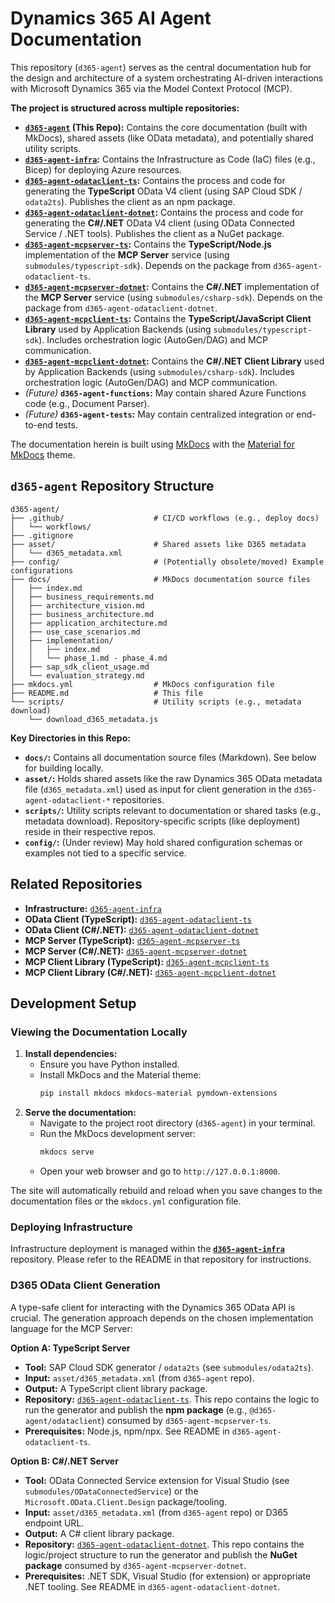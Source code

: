 # Dynamics 365 AI Agent Documentation

This repository (`d365-agent`) serves as the central documentation hub for the design and architecture of a system orchestrating AI-driven interactions with Microsoft Dynamics 365 via the Model Context Protocol (MCP).

**The project is structured across multiple repositories:**

*   **[`d365-agent`](https://github.com/ntrtd/d365-agent) (This Repo):** Contains the core documentation (built with MkDocs), shared assets (like OData metadata), and potentially shared utility scripts.
*   **[`d365-agent-infra`](https://github.com/ntrtd/d365-agent-infra):** Contains the Infrastructure as Code (IaC) files (e.g., Bicep) for deploying Azure resources.
*   **[`d365-agent-odataclient-ts`](https://github.com/ntrtd/d365-agent-odataclient-ts):** Contains the process and code for generating the **TypeScript** OData V4 client (using SAP Cloud SDK / `odata2ts`). Publishes the client as an npm package.
*   **[`d365-agent-odataclient-dotnet`](https://github.com/ntrtd/d365-agent-odataclient-dotnet):** Contains the process and code for generating the **C#/.NET** OData V4 client (using OData Connected Service / .NET tools). Publishes the client as a NuGet package.
*   **[`d365-agent-mcpserver-ts`](https://github.com/ntrtd/d365-agent-mcpserver-ts):** Contains the **TypeScript/Node.js** implementation of the **MCP Server** service (using `submodules/typescript-sdk`). Depends on the package from `d365-agent-odataclient-ts`.
*   **[`d365-agent-mcpserver-dotnet`](https://github.com/ntrtd/d365-agent-mcpserver-dotnet):** Contains the **C#/.NET** implementation of the **MCP Server** service (using `submodules/csharp-sdk`). Depends on the package from `d365-agent-odataclient-dotnet`.
*   **[`d365-agent-mcpclient-ts`](https://github.com/ntrtd/d365-agent-mcpclient-ts):** Contains the **TypeScript/JavaScript Client Library** used by Application Backends (using `submodules/typescript-sdk`). Includes orchestration logic (AutoGen/DAG) and MCP communication.
*   **[`d365-agent-mcpclient-dotnet`](https://github.com/ntrtd/d365-agent-mcpclient-dotnet):** Contains the **C#/.NET Client Library** used by Application Backends (using `submodules/csharp-sdk`). Includes orchestration logic (AutoGen/DAG) and MCP communication.
*   *(Future)* **`d365-agent-functions`:** May contain shared Azure Functions code (e.g., Document Parser).
*   *(Future)* **`d365-agent-tests`:** May contain centralized integration or end-to-end tests.

The documentation herein is built using [MkDocs](https://www.mkdocs.org/) with the [Material for MkDocs](https://squidfunk.github.io/mkdocs-material/) theme.

## `d365-agent` Repository Structure

```
d365-agent/
├── .github/                    # CI/CD workflows (e.g., deploy docs)
│   └── workflows/
├── .gitignore
├── asset/                      # Shared assets like D365 metadata
│   └── d365_metadata.xml
├── config/                     # (Potentially obsolete/moved) Example configurations
├── docs/                       # MkDocs documentation source files
│   ├── index.md
│   ├── business_requirements.md
│   ├── architecture_vision.md
│   ├── business_architecture.md
│   ├── application_architecture.md
│   ├── use_case_scenarios.md
│   ├── implementation/
│   │   ├── index.md
│   │   └── phase_1.md - phase_4.md
│   ├── sap_sdk_client_usage.md
│   └── evaluation_strategy.md
├── mkdocs.yml                  # MkDocs configuration file
├── README.md                   # This file
└── scripts/                    # Utility scripts (e.g., metadata download)
    └── download_d365_metadata.js
```

**Key Directories in this Repo:**

*   **`docs/`:** Contains all documentation source files (Markdown). See below for building locally.
*   **`asset/`:** Holds shared assets like the raw Dynamics 365 OData metadata file (`d365_metadata.xml`) used as input for client generation in the `d365-agent-odataclient-*` repositories.
*   **`scripts/`:** Utility scripts relevant to documentation or shared tasks (e.g., metadata download). Repository-specific scripts (like deployment) reside in their respective repos.
*   **`config/`:** (Under review) May hold shared configuration schemas or examples not tied to a specific service.

## Related Repositories

*   **Infrastructure:** [`d365-agent-infra`](https://github.com/ntrtd/d365-agent-infra)
*   **OData Client (TypeScript):** [`d365-agent-odataclient-ts`](https://github.com/ntrtd/d365-agent-odataclient-ts)
*   **OData Client (C#/.NET):** [`d365-agent-odataclient-dotnet`](https://github.com/ntrtd/d365-agent-odataclient-dotnet)
*   **MCP Server (TypeScript):** [`d365-agent-mcpserver-ts`](https://github.com/ntrtd/d365-agent-mcpserver-ts)
*   **MCP Server (C#/.NET):** [`d365-agent-mcpserver-dotnet`](https://github.com/ntrtd/d365-agent-mcpserver-dotnet)
*   **MCP Client Library (TypeScript):** [`d365-agent-mcpclient-ts`](https://github.com/ntrtd/d365-agent-mcpclient-ts)
*   **MCP Client Library (C#/.NET):** [`d365-agent-mcpclient-dotnet`](https://github.com/ntrtd/d365-agent-mcpclient-dotnet)

## Development Setup

### Viewing the Documentation Locally

1.  **Install dependencies:**
    *   Ensure you have Python installed.
    *   Install MkDocs and the Material theme:
        ```bash
        pip install mkdocs mkdocs-material pymdown-extensions
        ```
2.  **Serve the documentation:**
    *   Navigate to the project root directory (`d365-agent`) in your terminal.
    *   Run the MkDocs development server:
        ```bash
        mkdocs serve
        ```
    *   Open your web browser and go to `http://127.0.0.1:8000`.

The site will automatically rebuild and reload when you save changes to the documentation files or the `mkdocs.yml` configuration file.

### Deploying Infrastructure

Infrastructure deployment is managed within the **[`d365-agent-infra`](https://github.com/ntrtd/d365-agent-infra)** repository. Please refer to the README in that repository for instructions.

### D365 OData Client Generation

A type-safe client for interacting with the Dynamics 365 OData API is crucial. The generation approach depends on the chosen implementation language for the MCP Server:

**Option A: TypeScript Server**

*   **Tool:** SAP Cloud SDK generator / `odata2ts` (see `submodules/odata2ts`).
*   **Input:** `asset/d365_metadata.xml` (from `d365-agent` repo).
*   **Output:** A TypeScript client library package.
*   **Repository:** [`d365-agent-odataclient-ts`](https://github.com/ntrtd/d365-agent-odataclient-ts). This repo contains the logic to run the generator and publish the **npm package** (e.g., `@d365-agent/odataclient`) consumed by `d365-agent-mcpserver-ts`.
*   **Prerequisites:** Node.js, npm/npx. See README in `d365-agent-odataclient-ts`.

**Option B: C#/.NET Server**

*   **Tool:** OData Connected Service extension for Visual Studio (see `submodules/ODataConnectedService`) or the `Microsoft.OData.Client.Design` package/tooling.
*   **Input:** `asset/d365_metadata.xml` (from `d365-agent` repo) or D365 endpoint URL.
*   **Output:** A C# client library package.
*   **Repository:** [`d365-agent-odataclient-dotnet`](https://github.com/ntrtd/d365-agent-odataclient-dotnet). This repo contains the logic/project structure to run the generator and publish the **NuGet package** consumed by `d365-agent-mcpserver-dotnet`.
*   **Prerequisites:** .NET SDK, Visual Studio (for extension) or appropriate .NET tooling. See README in `d365-agent-odataclient-dotnet`.
